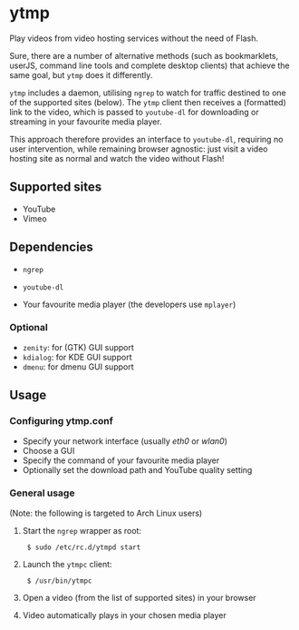 ytmp
====

Play videos from video hosting services without the need of Flash.

Sure, there are a number of alternative methods (such as bookmarklets, userJS,
command line tools and complete desktop clients) that achieve the same goal,
but `ytmp` does it differently.

`ytmp` includes a daemon, utilising `ngrep` to watch for traffic destined to
one of the supported sites (below). The `ytmp` client then receives a
(formatted) link to the video, which is passed to `youtube-dl` for downloading
or streaming in your favourite media player.

This approach therefore provides an interface to `youtube-dl`, requiring no user
intervention, while remaining browser agnostic: just visit a video hosting site
as normal and watch the video without Flash!

Supported sites
---------------

* YouTube
* Vimeo

Dependencies
------------

* `ngrep`
* `youtube-dl`

* Your favourite media player (the developers use `mplayer`)

### Optional

* `zenity`: for (GTK) GUI support
* `kdialog`: for KDE GUI support
* `dmenu`: for dmenu GUI support

Usage
-----

### Configuring ytmp.conf

* Specify your network interface (usually *eth0* or *wlan0*)
* Choose a GUI
* Specify the command of your favourite media player
* Optionally set the download path and YouTube quality setting

### General usage

(Note: the following is targeted to Arch Linux users)

1. Start the `ngrep` wrapper as root:

        $ sudo /etc/rc.d/ytmpd start

2. Launch the `ytmpc` client:

        $ /usr/bin/ytmpc

3. Open a video (from the list of supported sites) in your browser

4. Video automatically plays in your chosen media player
